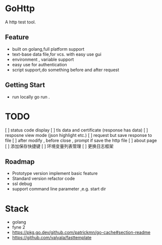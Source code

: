 # GoHttp

A http test tool.

## Feature
- built on golang,full platform support
- text-base data file,for vcs. with easy use gui
- environment , variable support
- easy use for authentication
- script support,do something before and after request

## Getting Start

- run locally
go run .

# TODO 
[ ] status code display
[ ] tls data and certificate (response has data)
[ ] resposne view mode (json highlight etc.)
[ ] request but save response to file
[ ] after modify , before close , prompt if save the http file
[ ] about page
[ ] 添加保存快捷键
[ ] 环境变量列表管理
[ ] 更换日志框架
## Roadmap

- Prototype version
implement basic feature
- Standard version
refactor code
- ssl debug
- support command line parameter ,e.g. start dir
# Stack

- golang
- fyne 2
- https://pkg.go.dev/github.com/patrickmn/go-cache#section-readme
- https://github.com/valyala/fasttemplate